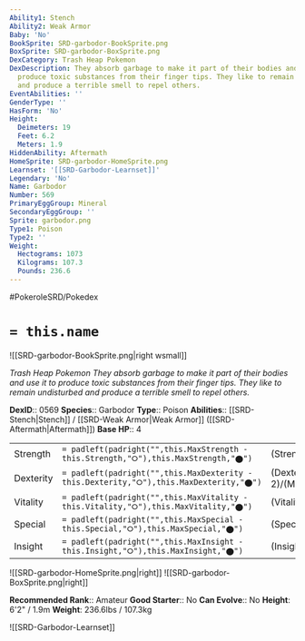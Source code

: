 ```yaml
---
Ability1: Stench
Ability2: Weak Armor
Baby: 'No'
BookSprite: SRD-garbodor-BookSprite.png
BoxSprite: SRD-garbodor-BoxSprite.png
DexCategory: Trash Heap Pokemon
DexDescription: They absorb garbage to make it part of their bodies and use it to
  produce toxic substances from their finger tips. They like to remain undisturbed
  and produce a terrible smell to repel others.
EventAbilities: ''
GenderType: ''
HasForm: 'No'
Height:
  Deimeters: 19
  Feet: 6.2
  Meters: 1.9
HiddenAbility: Aftermath
HomeSprite: SRD-garbodor-HomeSprite.png
Learnset: '[[SRD-Garbodor-Learnset]]'
Legendary: 'No'
Name: Garbodor
Number: 569
PrimaryEggGroup: Mineral
SecondaryEggGroup: ''
Sprite: garbodor.png
Type1: Poison
Type2: ''
Weight:
  Hectograms: 1073
  Kilograms: 107.3
  Pounds: 236.6
---
```


#PokeroleSRD/Pokedex

# `= this.name`

![[SRD-garbodor-BookSprite.png|right wsmall]]

*Trash Heap Pokemon*
*They absorb garbage to make it part of their bodies and use it to produce toxic substances from their finger tips. They like to remain undisturbed and produce a terrible smell to repel others.*

**DexID**:: 0569
**Species**:: Garbodor
**Type**:: Poison
**Abilities**:: [[SRD-Stench|Stench]] / [[SRD-Weak Armor|Weak Armor]] ([[SRD-Aftermath|Aftermath]])
**Base HP**:: 4

|           |                                                                                        |                                          |
| --------- | -------------------------------------------------------------------------------------- | ---------------------------------------- |
| Strength  | `= padleft(padright("",this.MaxStrength - this.Strength,"⭘"),this.MaxStrength,"⬤")`    | (Strength::3)/(MaxStrength::6)   |
| Dexterity | `= padleft(padright("",this.MaxDexterity - this.Dexterity,"⭘"),this.MaxDexterity,"⬤")` | (Dexterity:: 2)/(MaxDexterity::5) |
| Vitality  | `= padleft(padright("",this.MaxVitality - this.Vitality,"⭘"),this.MaxVitality,"⬤")`    | (Vitality::2)/(MaxVitality::5)   |
| Special   | `= padleft(padright("",this.MaxSpecial - this.Special,"⭘"),this.MaxSpecial,"⬤")`       | (Special::2)/(MaxSpecial::4)     |
| Insight   | `= padleft(padright("",this.MaxInsight - this.Insight,"⭘"),this.MaxInsight,"⬤")`       | (Insight::2)/(MaxInsight::5)     |

![[SRD-garbodor-HomeSprite.png|right]]
![[SRD-garbodor-BoxSprite.png|right]]

**Recommended Rank**:: Amateur
**Good Starter**:: No
**Can Evolve**:: No
**Height**: 6'2" / 1.9m
**Weight**: 236.6lbs / 107.3kg

![[SRD-Garbodor-Learnset]]